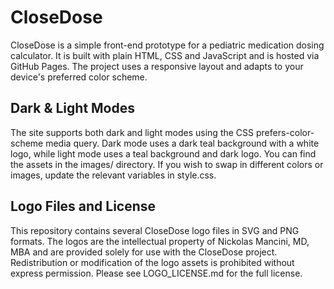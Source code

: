 # CloseDose

CloseDose is a simple front-end prototype for a pediatric medication dosing calculator. It is built with plain HTML, CSS and JavaScript and is hosted via GitHub Pages. The project uses a responsive layout and adapts to your device's preferred color scheme.

## Dark & Light Modes

The site supports both dark and light modes using the CSS prefers-color-scheme media query. Dark mode uses a dark teal background with a white logo, while light mode uses a teal background and dark logo. You can find the assets in the images/ directory. If you wish to swap in different colors or images, update the relevant variables in style.css.

## Logo Files and License

This repository contains several CloseDose logo files in SVG and PNG formats. The logos are the intellectual property of Nickolas Mancini, MD, MBA and are provided solely for use with the CloseDose project. Redistribution or modification of the logo assets is prohibited without express permission. Please see LOGO_LICENSE.md for the full license.
